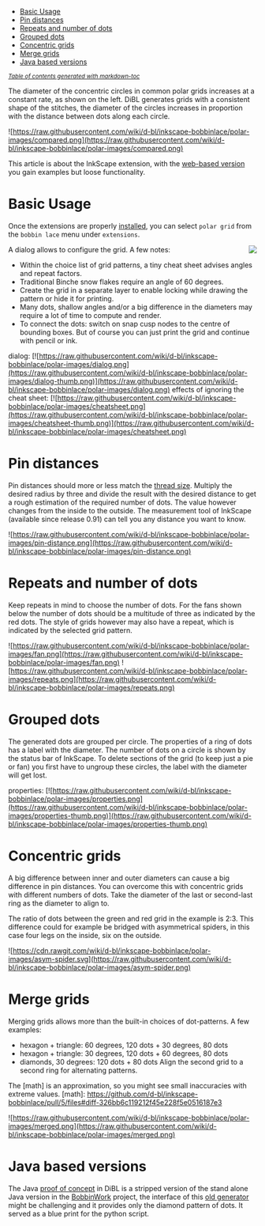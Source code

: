 - [Basic Usage](#basic-usage)
- [Pin distances](#pin-distances)
- [Repeats and number of dots](#repeats-and-number-of-dots)
- [Grouped dots](#grouped-dots)
- [Concentric grids](#concentric-grids)
- [Merge grids](#merge-grids)
- [Java based versions](#java-based-versions)

<sup><i><a href='http://ecotrust-canada.github.io/markdown-toc/'>Table of contents generated with markdown-toc</a></i></sup>

The diameter of the concentric circles in common polar grids increases at a constant rate, as shown on the left.
DiBL generates grids with a consistent shape of the stitches, 
the diameter of the circles increases in proportion with the distance between dots along each circle.

![https://raw.githubusercontent.com/wiki/d-bl/inkscape-bobbinlace/polar-images/compared.png](https://raw.githubusercontent.com/wiki/d-bl/inkscape-bobbinlace/polar-images/compared.png)

This article is about the InkScape extension, 
with the [web-based version](https://d-bl.github.io/polar-grids/) you gain examples but loose functionality.



# Basic Usage
Once the extensions are properly [installed], you can select `polar grid` from the `bobbin lace` menu under `extensions`.

[installed]: https://github.com/d-bl/inkscape-bobbinlace/wiki

<img align="right" src="https://raw.githubusercontent.com/wiki/d-bl/inkscape-bobbinlace/polar-images/menu.png"/>

A dialog allows to configure the grid. A few notes:
* Within the choice list of grid patterns, a tiny cheat sheet advises angles and repeat factors.
* Traditional Binche snow flakes require an angle of 60 degrees.
* Create the grid in a separate layer to enable locking while drawing the pattern or hide it for printing.
* Many dots, shallow angles and/or a big difference in the diameters
  may require a lot of time to compute and render. 
* To connect the dots: switch on snap cusp nodes to the centre of bounding boxes.
  But of course you can just print the grid and continue with pencil or ink.

dialog: [![https://raw.githubusercontent.com/wiki/d-bl/inkscape-bobbinlace/polar-images/dialog.png](https://raw.githubusercontent.com/wiki/d-bl/inkscape-bobbinlace/polar-images/dialog-thumb.png)](https://raw.githubusercontent.com/wiki/d-bl/inkscape-bobbinlace/polar-images/dialog.png)
effects of ignoring the cheat sheet: [![https://raw.githubusercontent.com/wiki/d-bl/inkscape-bobbinlace/polar-images/cheatsheet.png](https://raw.githubusercontent.com/wiki/d-bl/inkscape-bobbinlace/polar-images/cheatsheet-thumb.png)](https://raw.githubusercontent.com/wiki/d-bl/inkscape-bobbinlace/polar-images/cheatsheet.png)


# Pin distances

Pin distances should more or less match the [thread size].
Multiply the desired radius by three and divide the result with the desired distance
to get a rough estimation of the required number of dots.
The value however changes from the inside to the outside.
The measurement tool of InkScape (available since release 0.91) can tell you any distance you want to know.

![https://raw.githubusercontent.com/wiki/d-bl/inkscape-bobbinlace/polar-images/pin-distance.png](https://raw.githubusercontent.com/wiki/d-bl/inkscape-bobbinlace/polar-images/pin-distance.png)

[thread size]: http://bobbin-lace.wikispaces.com/Thread+width+and+pattern+size


# Repeats and number of dots

Keep repeats in mind to choose the number of dots. 
For the fans shown below the number of dots should be a multitude of three as indicated by the red dots.
The style of grids however may also have a repeat, which is indicated by the selected grid pattern.

![https://raw.githubusercontent.com/wiki/d-bl/inkscape-bobbinlace/polar-images/fan.png](https://raw.githubusercontent.com/wiki/d-bl/inkscape-bobbinlace/polar-images/fan.png)
![https://raw.githubusercontent.com/wiki/d-bl/inkscape-bobbinlace/polar-images/repeats.png](https://raw.githubusercontent.com/wiki/d-bl/inkscape-bobbinlace/polar-images/repeats.png)


# Grouped dots

The generated dots are grouped per circle.
The properties of a ring of dots has a label with the diameter.
The number of dots on a circle is shown by the status bar of InkScape.
To delete sections of the grid (to keep just a pie or fan)
you first have to ungroup these circles,
the label with the diameter will get lost.

properties: [![https://raw.githubusercontent.com/wiki/d-bl/inkscape-bobbinlace/polar-images/properties.png](https://raw.githubusercontent.com/wiki/d-bl/inkscape-bobbinlace/polar-images/properties-thumb.png)](https://raw.githubusercontent.com/wiki/d-bl/inkscape-bobbinlace/polar-images/properties-thumb.png)


# Concentric grids

A big difference between inner and outer diameters can cause a big difference in pin distances.
You can overcome this with concentric grids with different numbers of dots.
Take the diameter of the last or second-last ring as the diameter to align to.

The ratio of dots between the green and red grid in the example is 2:3.
This difference could for example be bridged with asymmetrical spiders,
in this case four legs on the inside, six on the outside.

![https://cdn.rawgit.com/wiki/d-bl/inkscape-bobbinlace/polar-images/asym-spider.svg](https://raw.githubusercontent.com/wiki/d-bl/inkscape-bobbinlace/polar-images/asym-spider.png)


# Merge grids

Merging grids allows more than the built-in choices of dot-patterns. A few examples:
* hexagon + triangle: 60 degrees, 120 dots + 30 degrees, 80 dots
* hexagon + triangle: 30 degrees, 120 dots + 60 degrees, 80 dots
* diamonds, 30 degrees: 120 dots + 80 dots
Align the second grid to a second ring for alternating patterns.

The [math] is an approximation, so you might see small inaccuracies with extreme values.
[math]: https://github.com/d-bl/inkscape-bobbinlace/pull/5/files#diff-326bb6c119212f45e228f5e0516187e3

![https://raw.githubusercontent.com/wiki/d-bl/inkscape-bobbinlace/polar-images/merged.png](https://raw.githubusercontent.com/wiki/d-bl/inkscape-bobbinlace/polar-images/merged.png)


# Java based versions

The Java [proof of concept] in DiBL is a stripped version of the stand alone Java version
in the [BobbinWork] project, the interface of this [old generator] might be challenging
and it provides only the diamond pattern of dots. It served as a blue print for the python script.

[proof of concept]: https://github.com/d-bl/inkscape-bobbinlace/tree/5d5dc36e50ccc6468b62d358381cda1cda64ad6b/standalone/grids/dibl-polar
[BobbinWork]: https://github.com/jo-pol/bobbinwork
[old generator]: https://storage.googleapis.com/google-code-archive-downloads/v1/code.google.com/bobbinwork/bwpGrid-rel-2.0.115.jar
